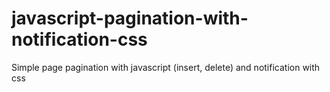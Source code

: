 # javascript-pagination-with-notification-css
Simple page pagination with javascript (insert, delete) and notification with css
